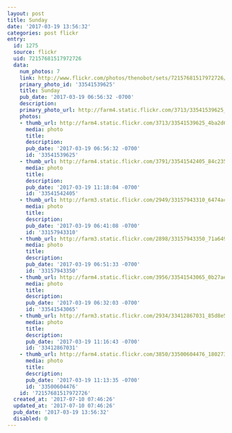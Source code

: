 ```yaml
---
layout: post
title: Sunday
date: '2017-03-19 13:56:32'
categories: post flickr
entry:
  id: 1275
  source: flickr
  uid: 72157681517972726
  data:
    num_photos: 7
    link: http://www.flickr.com/photos/thenobot/sets/72157681517972726/
    primary_photo_id: '33541539625'
    title: Sunday
    pub_date: '2017-03-19 06:56:32 -0700'
    description: 
    primary_photo_url: http://farm4.static.flickr.com/3713/33541539625_4ba2d61f9b_m.jpg
    photos:
    - thumb_url: http://farm4.static.flickr.com/3713/33541539625_4ba2d61f9b_s.jpg
      media: photo
      title: 
      description: 
      pub_date: '2017-03-19 06:56:32 -0700'
      id: '33541539625'
    - thumb_url: http://farm4.static.flickr.com/3791/33541542405_84c235fd89_s.jpg
      media: photo
      title: 
      description: 
      pub_date: '2017-03-19 11:18:04 -0700'
      id: '33541542405'
    - thumb_url: http://farm3.static.flickr.com/2949/33157943310_6474ac3fe3_s.jpg
      media: photo
      title: 
      description: 
      pub_date: '2017-03-19 06:41:08 -0700'
      id: '33157943310'
    - thumb_url: http://farm3.static.flickr.com/2898/33157943350_71a649e8a1_s.jpg
      media: photo
      title: 
      description: 
      pub_date: '2017-03-19 06:51:33 -0700'
      id: '33157943350'
    - thumb_url: http://farm4.static.flickr.com/3956/33541543065_0b27ae92c6_s.jpg
      media: photo
      title: 
      description: 
      pub_date: '2017-03-19 06:32:03 -0700'
      id: '33541543065'
    - thumb_url: http://farm3.static.flickr.com/2934/33412867031_85d8e53fc6_s.jpg
      media: photo
      title: 
      description: 
      pub_date: '2017-03-19 11:16:43 -0700'
      id: '33412867031'
    - thumb_url: http://farm4.static.flickr.com/3850/33500604476_18027345b9_s.jpg
      media: photo
      title: 
      description: 
      pub_date: '2017-03-19 11:13:35 -0700'
      id: '33500604476'
    id: '72157681517972726'
  created_at: '2017-07-10 07:46:26'
  updated_at: '2017-07-10 07:46:26'
  pub_date: '2017-03-19 13:56:32'
  disabled: 0
---
```

